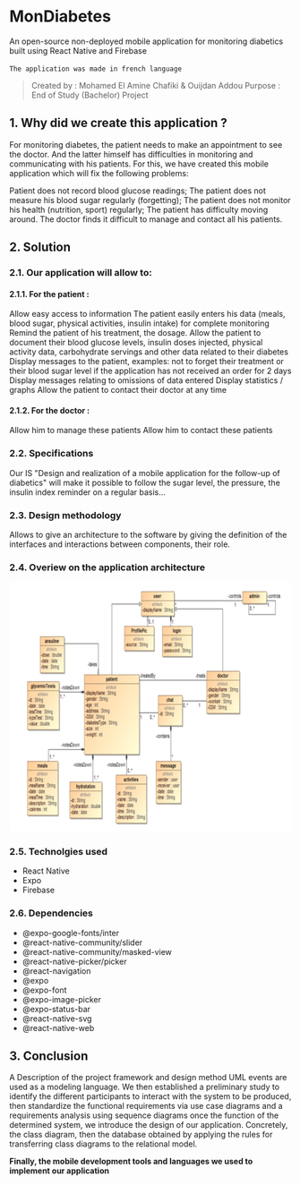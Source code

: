 # MonDiabetes
An open-source non-deployed mobile application for monitoring diabetics built using React Native and Firebase

  `The application was made in french language
`
> Created by : Mohamed El Amine Chafiki & Ouijdan Addou
> Purpose : End of Study (Bachelor) Project

## 1. Why did we create this application ?

For monitoring diabetes, the patient needs to make an appointment to see the doctor. And the latter himself has difficulties in monitoring and communicating with his patients. For this, we have created this mobile application which will fix the following problems:

Patient does not record blood glucose readings;
The patient does not measure his blood sugar regularly (forgetting);
The patient does not monitor his health (nutrition, sport) regularly;
The patient has difficulty moving around.
The doctor finds it difficult to manage and contact all his patients.

## 2. Solution
### 2.1. Our application will allow to:
#### 2.1.1. For the patient :
Allow easy access to information
The patient easily enters his data (meals, blood sugar, physical activities, insulin intake) for complete monitoring
Remind the patient of his treatment, the dosage.
Allow the patient to document their blood glucose levels, insulin doses injected, physical activity data, carbohydrate servings and other data related to their diabetes
Display messages to the patient, examples: not to forget their treatment or their blood sugar level if the application has not received an order for 2 days
Display messages relating to omissions of data entered Display statistics / graphs
Allow the patient to contact their doctor at any time

#### 2.1.2. For the doctor :
Allow him to manage these patients
Allow him to contact these patients

### 2.2. Specifications
Our IS "Design and realization of a mobile application for the follow-up of diabetics" will make it possible to follow the sugar level, the pressure, the insulin index reminder on a regular basis...

### 2.3. Design methodology
Allows to give an architecture to the software by giving the definition of the interfaces and interactions between components, their role.

### 2.4. Overiew on the application architecture
![Architecture](https://github.com/mechafiki/mondiabetes/blob/main/readme/md%20arch.png "Architecture")

### 2.5. Technolgies used
- React Native
- Expo
- Firebase

<!--more-->

### 2.6. Dependencies
- @expo-google-fonts/inter 
- @react-native-community/slider
- @react-native-community/masked-view
- @react-native-picker/picker
- @react-navigation
- @expo
- @expo-font
- @expo-image-picker
- @expo-status-bar
- @react-native-svg
- @react-native-web

## 3. Conclusion
A Description of the project framework and design method UML events are used as a modeling language. We then established a preliminary study to identify the different participants to interact with the system to be produced, then standardize the functional requirements via use case diagrams and a requirements analysis using sequence diagrams once the function of the determined system, we introduce the design of our application. Concretely, the class diagram, then the database obtained by applying the rules for transferring class diagrams to the relational model.

**Finally, the mobile development tools and languages we used to implement our application**
